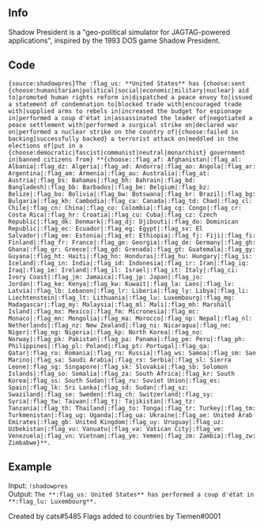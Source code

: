 ## Info

Shadow President is a "geo-political simulator for JAGTAG-powered applications", inspired by the 1993 DOS game Shadow President.

## Code

`{source:shadowpres}The :flag_us: **United States** has {choose:sent {choose:humanitarian|political|social|economic|military|nuclear} aid to|promoted human rights reform in|dispatched a peace envoy to|issued a statement of condemnation to|blocked trade with|encouraged trade with|supplied arms to rebels in|increased the budget for espionage in|performed a coup d'état in|assassinated the leader of|negotiated a peace settlement with|performed a surgical strike on|declared war on|performed a nuclear strike on the country of|{choose:failed in backing|successfully backed} a terrorist attack on|meddled in the elections of|put in a {choose:democratic|fascist|communist|neutral|monarchist} government in|banned citizens from} **{choose::flag_af: Afghanistan|:flag_al: Albania|:flag_dz: Algeria|:flag_ad: Andorra|:flag_ao: Angola|:flag_ar: Argentina|:flag_am: Armenia|:flag_au: Australia|:flag_at: Austria|:flag_bs: Bahamas|:flag_bh: Bahrain|:flag_bd: Bangladesh|:flag_bb: Barbados|:flag_be: Belgium|:flag_bz: Belize|:flag_bo: Bolivia|:flag_bw: Botswana|:flag_br: Brazil|:flag_bg: Bulgaria|:flag_kh: Cambodia|:flag_ca: Canada|:flag_td: Chad|:flag_cl: Chile|:flag_cn: China|:flag_co: Colombia|:flag_cg: Congo|:flag_cr: Costa Rica|:flag_hr: Croatia|:flag_cu: Cuba|:flag_cz: Czech Republic|:flag_dk: Denmark|:flag_dj: Djibouti|:flag_do: Dominican Republic|:flag_ec: Ecuador|:flag_eg: Egypt|:flag_sv: El Salvador|:flag_ee: Estonia|:flag_et: Ethiopia|:flag_fj: Fiji|:flag_fi: Finland|:flag_fr: France|:flag_ge: Georgia|:flag_de: Germany|:flag_gh: Ghana|:flag_gr: Greece|:flag_gd: Grenada|:flag_gt: Guatemala|:flag_gy: Guyana|:flag_ht: Haiti|:flag_hn: Honduras|:flag_hu: Hungary|:flag_is: Iceland|:flag_in: India|:flag_id: Indonesia|:flag_ir: Iran|:flag_iq: Iraq|:flag_ie: Ireland|:flag_il: Israel|:flag_it: Italy|:flag_ci: Ivory Coast|:flag_jm: Jamaica|:flag_jp: Japan|:flag_jo: Jordan|:flag_ke: Kenya|:flag_kw: Kuwait|:flag_la: Laos|:flag_lv: Latvia|:flag_lb: Lebanon|:flag_lr: Liberia|:flag_ly: Libya|:flag_li: Liechtenstein|:flag_lt: Lithuania|:flag_lu: Luxembourg|:flag_mg: Madagascar|:flag_my: Malaysia|:flag_ml: Mali|:flag_mh: Marshall Island|:flag_mx: Mexico|:flag_fm: Micronesia|:flag_mc: Monaco|:flag_mn: Mongolia|:flag_ma: Morocco|:flag_np: Nepal|:flag_nl: Netherlands|:flag_nz: New Zealand|:flag_ni: Nicaragua|:flag_ne: Niger|:flag_ng: Nigeria|:flag_kp: North Korea|:flag_no: Norway|:flag_pk: Pakistan|:flag_pa: Panama|:flag_pe: Peru|:flag_ph: Philippines|:flag_pl: Poland|:flag_pt: Portugal|:flag_qa: Qatar|:flag_ro: Romania|:flag_ru: Russia|:flag_ws: Samoa|:flag_sm: San Marino|:flag_sa: Saudi Arabia|:flag_rs: Serbia|:flag_sl: Sierra Leone|:flag_sg: Singapore|:flag_sk: Slovakia|:flag_sb: Solomon Islands|:flag_so: Somalia|:flag_za: South Africa|:flag_kr: South Korea|:flag_ss: South Sudan|:flag_ru: Soviet Union|:flag_es: Spain|:flag_lk: Sri Lanka|:flag_sd: Sudan|:flag_sz: Swaziland|:flag_se: Sweden|:flag_ch: Switzerland|:flag_sy: Syria|:flag_tw: Taiwan|:flag_tj: Tajikistan|:flag_tz: Tanzania|:flag_th: Thailand|:flag_to: Tonga|:flag_tr: Turkey|:flag_tm: Turkmenistan|:flag_ug: Uganda|:flag_ua: Ukraine|:flag_ae: United Arab Emirates|:flag_gb: United Kingdom|:flag_uy: Uruguay|:flag_uz: Uzbekistan|:flag_vu: Vanuatu|:flag_va: Vatican City|:flag_ve: Venezuela|:flag_vn: Vietnam|:flag_ye: Yemen|:flag_zm: Zambia|:flag_zw: Zimbabwe}**.`

## Example

Input: `!shadowpres`  
Output: `The **:flag_us: United States** has performed a coup d'état in **:flag_lu: Luxembourg**.`

Created by cats#5485
Flags added to countries by Tiemen#0001

